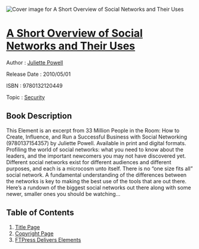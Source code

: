 ![Cover image for A Short Overview of Social Networks and Their Uses](https://imgdetail.ebookreading.net/cover/cover/security/EB9780132120449.jpg)

[A Short Overview of Social Networks and Their Uses](https://ebookreading.net/view/book/A+Short+Overview+of+Social+Networks+and+Their+Uses-EB9780132120449_1.html "A Short Overview of Social Networks and Their Uses")
====================================================================================================================

Author : [Juliette Powell](https://ebookreading.net/search/author/Juliette+Powell)

Release Date : 2010/05/01

ISBN : 9780132120449

Topic : [Security](https://ebookreading.net/search/category/security)

Book Description
-----------------

This Element is an excerpt from 33 Million People in the Room: How to Create, Influence, and Run a Successful Business with Social Networking (9780137154357) by Juliette Powell. Available in print and digital formats.
Profiling the world of social networks: what you need to know about the leaders, and the important newcomers you may not have discovered yet.
Different social networks exist for different audiences and different purposes, and each is a microcosm unto itself. There is no “one size fits all” social network. A fundamental understanding of the differences between the networks is key to making the best use of the tools that are out there. Here’s a rundown of the biggest social networks out there along with some newer, smaller ones you should be watching...
              
Table of Contents
-----------------

1. [Title Page](https://ebookreading.net/view/book/A+Short+Overview+of+Social+Networks+and+Their+Uses-EB9780132120449_2.html)
1. [Copyright Page](https://ebookreading.net/view/book/A+Short+Overview+of+Social+Networks+and+Their+Uses-EB9780132120449_3.html)
1. [FTPress Delivers Elements](https://ebookreading.net/view/book/A+Short+Overview+of+Social+Networks+and+Their+Uses-EB9780132120449_4.html)
